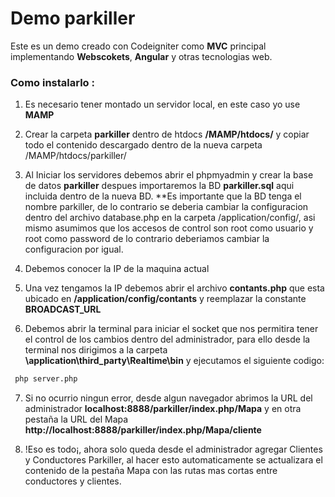 # Demo parkiller
Este es un demo creado con Codeigniter como **MVC** principal implementando **Webscokets**, **Angular** y otras tecnologias web.


### Como instalarlo :

1) Es necesario tener montado un servidor local, en este caso yo use **MAMP**

2) Crear la carpeta **parkiller** dentro de htdocs **/MAMP/htdocs/** y copiar todo el contenido descargado dentro de la nueva carpeta /MAMP/htdocs/parkiller/

3) Al Iniciar los servidores debemos abrir el phpmyadmin y crear la base de datos **parkiller** despues importaremos la BD  **parkiller.sql** aqui incluida dentro de la nueva BD. **Es importante que la BD tenga el nombre parkiller, de lo contrario se deberia cambiar la configuracion dentro del archivo database.php en la carpeta /application/config/, asi mismo asumimos que los accesos de control son root como usuario y root como password de lo contrario deberiamos cambiar la configuracion por igual.

4) Debemos conocer la IP de la maquina actual

5) Una vez tengamos la IP debemos abrir el archivo **contants.php** que esta ubicado en **/application/config/contants** y reemplazar la constante **BROADCAST_URL**
 

6) Debemos abrir la terminal para iniciar el socket que nos permitira tener el control de los cambios dentro del administrador, para ello desde la terminal nos dirigimos a la carpeta **\application\third_party\Realtime\bin** y ejecutamos el siguiente codigo:

```sh
 php server.php
  ```

7) Si no ocurrio ningun error, desde algun navegador abrimos la URL del administrador **localhost:8888/parkiller/index.php/Mapa** y en otra pestaña la URL del Mapa **http://localhost:8888/parkiller/index.php/Mapa/cliente**

8) !Eso es todo¡, ahora solo queda desde el administrador agregar Clientes y Conductores Parkiller, al hacer esto automaticamente se actualizara el contenido de la pestaña Mapa con las rutas mas cortas entre conductores y clientes.
